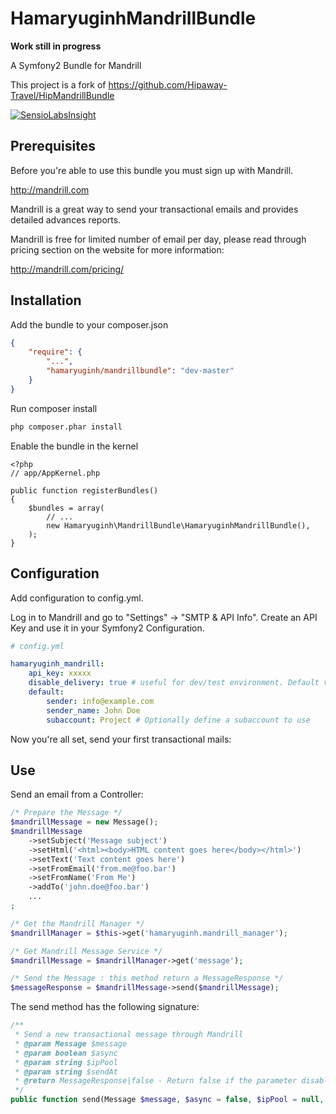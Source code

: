 HamaryuginhMandrillBundle
=========================

**Work still in progress**

A Symfony2 Bundle for Mandrill

This project is a fork of https://github.com/Hipaway-Travel/HipMandrillBundle

[![SensioLabsInsight](https://insight.sensiolabs.com/projects/8a37ba56-aeaa-4659-8750-ba3322f7205b/mini.png)](https://insight.sensiolabs.com/projects/8a37ba56-aeaa-4659-8750-ba3322f7205b)

Prerequisites
-------------

Before you're able to use this bundle you must sign up with Mandrill.

http://mandrill.com

Mandrill is a great way to send your transactional emails and provides detailed advances reports.

Mandrill is free for limited number of email per day, please read through pricing section on the website for more information:

http://mandrill.com/pricing/

Installation
------------

Add the bundle to your composer.json

```json
{
    "require": {
        "...",
        "hamaryuginh/mandrillbundle": "dev-master"
    }
}
```

Run composer install

```sh
php composer.phar install
```

Enable the bundle in the kernel

    <?php
    // app/AppKernel.php

    public function registerBundles()
    {
        $bundles = array(
            // ...
            new Hamaryuginh\MandrillBundle\HamaryuginhMandrillBundle(),
        );
    }

Configuration
-------------

Add configuration to config.yml.

Log in to Mandrill and go to "Settings" -> "SMTP & API Info". Create an API Key and use it in your Symfony2 Configuration.

```yaml
# config.yml

hamaryuginh_mandrill:
    api_key: xxxxx
    disable_delivery: true # useful for dev/test environment. Default value is 'false'
    default:
        sender: info@example.com
        sender_name: John Doe
        subaccount: Project # Optionally define a subaccount to use
```

Now you're all set, send your first transactional mails:

Use
---

Send an email from a Controller:

```php
/* Prepare the Message */
$mandrillMessage = new Message();
$mandrillMessage
    ->setSubject('Message subject')
    ->setHtml('<html><body>HTML content goes here</body></html>')
    ->setText('Text content goes here')
    ->setFromEmail('from.me@foo.bar')
    ->setFromName('From Me')
    ->addTo('john.doe@foo.bar')
    ...
;

/* Get the Mandrill Manager */
$mandrillManager = $this->get('hamaryuginh.mandrill_manager');

/* Get Mandrill Message Service */
$mandrillMessage = $mandrillManager->get('message');

/* Send the Message : this method return a MessageResponse */
$messageResponse = $mandrillMessage->send($mandrillMessage);
```

The send method has the following signature:

```php
/**
 * Send a new transactional message through Mandrill
 * @param Message $message
 * @param boolean $async
 * @param string $ipPool
 * @param string $sendAt
 * @return MessageResponse|false - Return false if the parameter disable_delivery (in the config) is set to true
 */
public function send(Message $message, $async = false, $ipPool = null, $sendAt = null)
```
